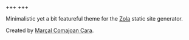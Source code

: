 +++
+++

Minimalistic yet a bit featureful theme for the [Zola](https://www.getzola.org/) static site generator.

Created by [Marçal Comajoan Cara](https://marçal.cc).
